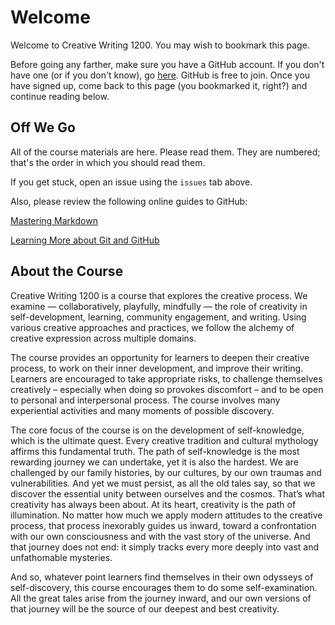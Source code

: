 # Welcome

Welcome to Creative Writing 1200. You may wish to bookmark this page.

Before going any farther, make sure you have a GitHub account. If you don't have one (or if you don't know), go [here](https://github.com/join). GitHub is free to join. Once you have signed up, come back to this page (you bookmarked it, right?) and continue reading below.

## Off We Go

All of the course materials are here. Please read them. They are numbered; that's the order in which you should read them.

If you get stuck, open an issue using the `issues` tab above.

Also, please review the following online guides to GitHub:

[Mastering Markdown](https://guides.github.com/features/mastering-markdown/)

[Learning More about Git and GitHub](https://guides.github.com/)
 
## About the Course

Creative Writing 1200 is a course that explores the creative process. We examine — collaboratively, playfully, mindfully — the role of creativity in self-development, learning, community engagement, and writing. Using various creative approaches and practices, we follow the alchemy of creative expression across multiple domains.

The course provides an opportunity for learners to deepen their creative process, to work on their inner development, and improve their writing. Learners are encouraged to take appropriate risks, to challenge themselves creatively – especially when doing so provokes discomfort – and to be open to personal and interpersonal process. The course involves many experiential activities and many moments of possible discovery.

The core focus of the course is on the development of self-knowledge, which is the ultimate quest. Every creative tradition and cultural mythology affirms this fundamental truth. The path of self-knowledge is the most rewarding journey we can undertake, yet it is also the hardest. We are challenged by our family histories, by our cultures, by our own traumas and vulnerabilities. And yet we must persist, as all the old tales say, so that we discover the essential unity between ourselves and the cosmos. That’s what creativity has always been about. At its heart, creativity is the path of illumination. No matter how much we apply modern attitudes to the creative process, that process inexorably guides us inward, toward a confrontation with our own consciousness and with the vast story of the universe. And that journey does not end: it simply tracks every more deeply into vast and unfathomable mysteries.

And so, whatever point learners find themselves in their own odysseys of self-discovery, this course encourages them to do some self-examination. All the great tales arise from the journey inward, and our own versions of that journey will be the source of our deepest and best creativity.



